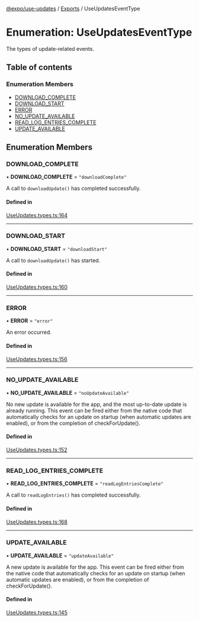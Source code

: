 [@expo/use-updates](../README.md) / [Exports](../modules.md) / UseUpdatesEventType

# Enumeration: UseUpdatesEventType

The types of update-related events.

## Table of contents

### Enumeration Members

- [DOWNLOAD\_COMPLETE](UseUpdatesEventType.md#download_complete)
- [DOWNLOAD\_START](UseUpdatesEventType.md#download_start)
- [ERROR](UseUpdatesEventType.md#error)
- [NO\_UPDATE\_AVAILABLE](UseUpdatesEventType.md#no_update_available)
- [READ\_LOG\_ENTRIES\_COMPLETE](UseUpdatesEventType.md#read_log_entries_complete)
- [UPDATE\_AVAILABLE](UseUpdatesEventType.md#update_available)

## Enumeration Members

### DOWNLOAD\_COMPLETE

• **DOWNLOAD\_COMPLETE** = ``"downloadComplete"``

A call to `downloadUpdate()` has completed successfully.

#### Defined in

[UseUpdates.types.ts:164](https://github.com/expo/expo/blob/104b98ab49/packages/@expo/use-updates/src/UseUpdates.types.ts#L164)

___

### DOWNLOAD\_START

• **DOWNLOAD\_START** = ``"downloadStart"``

A call to `downloadUpdate()` has started.

#### Defined in

[UseUpdates.types.ts:160](https://github.com/expo/expo/blob/104b98ab49/packages/@expo/use-updates/src/UseUpdates.types.ts#L160)

___

### ERROR

• **ERROR** = ``"error"``

An error occurred.

#### Defined in

[UseUpdates.types.ts:156](https://github.com/expo/expo/blob/104b98ab49/packages/@expo/use-updates/src/UseUpdates.types.ts#L156)

___

### NO\_UPDATE\_AVAILABLE

• **NO\_UPDATE\_AVAILABLE** = ``"noUpdateAvailable"``

No new update is available for the app, and the most up-to-date update is already running.
This event can be fired either from
the native code that automatically checks for an update on startup (when automatic updates
are enabled), or from the completion of checkForUpdate().

#### Defined in

[UseUpdates.types.ts:152](https://github.com/expo/expo/blob/104b98ab49/packages/@expo/use-updates/src/UseUpdates.types.ts#L152)

___

### READ\_LOG\_ENTRIES\_COMPLETE

• **READ\_LOG\_ENTRIES\_COMPLETE** = ``"readLogEntriesComplete"``

A call to `readLogEntries()` has completed successfully.

#### Defined in

[UseUpdates.types.ts:168](https://github.com/expo/expo/blob/104b98ab49/packages/@expo/use-updates/src/UseUpdates.types.ts#L168)

___

### UPDATE\_AVAILABLE

• **UPDATE\_AVAILABLE** = ``"updateAvailable"``

A new update is available for the app. This event can be fired either from
the native code that automatically checks for an update on startup (when automatic updates
are enabled), or from the completion of checkForUpdate().

#### Defined in

[UseUpdates.types.ts:145](https://github.com/expo/expo/blob/104b98ab49/packages/@expo/use-updates/src/UseUpdates.types.ts#L145)
